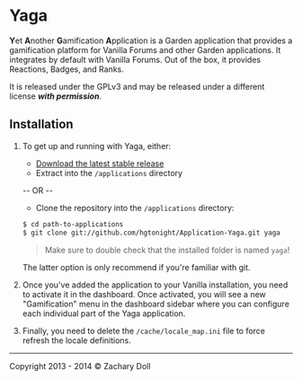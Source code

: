 # Yaga

**Y**&#8203;et **A**&#8203;nother **G**&#8203;amification **A**&#8203;pplication is a Garden application that provides a gamification platform for Vanilla Forums and other Garden applications. It integrates by default with Vanilla Forums. Out of the box, it provides Reactions, Badges, and Ranks.

It is released under the GPLv3 and may be released under a different license _**with permission**_.


## Installation

1. To get up and running with Yaga, either:

   * [Download the latest stable release](http://vanillaforums.org/get/yaga-application)
   * Extract into the `/applications` directory
   
   -- OR --
   
   * Clone the repository into the `/applications` directory:
   
   ```sh
   $ cd path-to-applications
   $ git clone git://github.com/hgtonight/Application-Yaga.git yaga
   ```
   
   > Make sure to double check that the installed folder is named `yaga`!
   
   The latter option is only recommend if you're familiar with git.
2. Once you've added the application to your Vanilla installation, you need to activate it in the dashboard. Once activated, you will see a new "Gamification" menu in the dashboard sidebar where you can configure each individual part of the Yaga application.

3. Finally, you need to delete the `/cache/locale_map.ini` file to force refresh the locale definitions.

---
Copyright 2013 - 2014 © Zachary Doll
